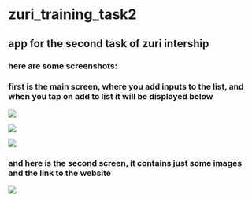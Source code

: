 # zuri_training_task2

## app for the second task of zuri intership

### here are some screenshots:

### first is the main screen, where you add inputs to the list, and when you tap on add to list it will be displayed below
![](images/Screenshot_2021-08-17-17-56-45.png)


![](images/Screenshot_2021-08-17-17-57-05.png)


![](images/Screenshot_2021-08-17-17-58-02.png)

### and here is the second screen, it contains just some images and the link to the website
![](images/Screenshot_2021-08-17-17-58-02.png)
